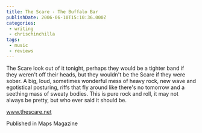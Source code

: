 ```yaml
---
title: The Scare - The Buffalo Bar
publishDate: 2006-06-10T15:10:36.000Z
categories:
 - writing
 - chrischinchilla
tags: 
 - music 
 - reviews
---
```


The Scare look out of it tonight, perhaps they would be a tighter band if they weren't off their heads, but they wouldn't be the Scare if they were sober. A big, loud, sometimes wonderful mess of heavy rock, new wave and egotistical posturing, riffs that fly around like there's no tomorrow and a seething mass of sweaty bodies. This is pure rock and roll, it may not always be pretty, but who ever said it should be.

<a href='https://www.thescare.net' target='_blank'>www.thescare.net</a>

Published in Maps Magazine
